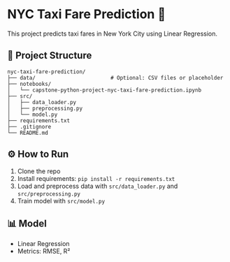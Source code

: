 
# NYC Taxi Fare Prediction 🚖

This project predicts taxi fares in New York City using Linear Regression.

## 📁 Project Structure

```
nyc-taxi-fare-prediction/
├── data/                        # Optional: CSV files or placeholder
├── notebooks/
│   └── capstone-python-project-nyc-taxi-fare-prediction.ipynb
├── src/
│   ├── data_loader.py
│   ├── preprocessing.py
│   └── model.py
├── requirements.txt
├── .gitignore
└── README.md
```

## ⚙️ How to Run

1. Clone the repo
2. Install requirements: `pip install -r requirements.txt`
3. Load and preprocess data with `src/data_loader.py` and `src/preprocessing.py`
4. Train model with `src/model.py`

## 📊 Model

- Linear Regression
- Metrics: RMSE, R²
